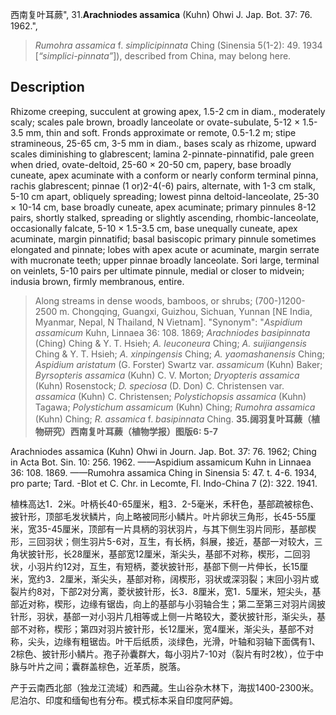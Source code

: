 西南复叶耳蕨",
31.**Arachniodes assamica** (Kuhn) Ohwi J. Jap. Bot. 37: 76. 1962.",

> *Rumohra assamica* f. *simplicipinnata* Ching (Sinensia 5(1-2): 49. 1934 [*“simplici-pinnata”*]), described from China, may belong here.

## Description
Rhizome creeping, succulent at growing apex, 1.5-2 cm in diam., moderately scaly; scales pale brown, broadly lanceolate or ovate-subulate, 5-12 × 1.5-3.5 mm, thin and soft. Fronds approximate or remote, 0.5-1.2 m; stipe stramineous, 25-65 cm, 3-5 mm in diam., bases scaly as rhizome, upward scales diminishing to glabrescent; lamina 2-pinnate-pinnatifid, pale green when dried, ovate-deltoid, 25-60 × 20-50 cm, papery, base broadly cuneate, apex acuminate with a conform or nearly conform terminal pinna, rachis glabrescent; pinnae (1 or)2-4(-6) pairs, alternate, with 1-3 cm stalk, 5-10 cm apart, obliquely spreading; lowest pinna deltoid-lanceolate, 25-30 × 10-14 cm, base broadly cuneate, apex acuminate; primary pinnules 8-12 pairs, shortly stalked, spreading or slightly ascending, rhombic-lanceolate, occasionally falcate, 5-10 × 1.5-3.5 cm, base unequally cuneate, apex acuminate, margin pinnatifid; basal basiscopic primary pinnule sometimes elongated and pinnate; lobes with apex acute or acuminate, margin serrate with mucronate teeth; upper pinnae broadly lanceolate. Sori large, terminal on veinlets, 5-10 pairs per ultimate pinnule, medial or closer to midvein; indusia brown, firmly membranous, entire.

> Along streams in dense woods, bamboos, or shrubs; (700-)1200-2500 m. Chongqing, Guangxi, Guizhou, Sichuan, Yunnan [NE India, Myanmar, Nepal, N Thailand, N Vietnam].
  "Synonym": "*Aspidium assamicum* Kuhn, Linnaea 36: 108. 1869; *Arachniodes basipinnata* (Ching) Ching &amp; Y. T. Hsieh; *A. leuconeura* Ching; *A. suijiangensis* Ching &amp; Y. T. Hsieh; *A. xinpingensis* Ching; *A. yaomashanensis* Ching; *Aspidium aristatum* (G. Forster) Swartz var. *assamicum* (Kuhn) Baker; *Byrsopteris assamica* (Kuhn) C. V. Morton; *Dryopteris assamica* (Kuhn) Rosenstock; *D. speciosa* (D. Don) C. Christensen var. *assamica* (Kuhn) C. Christensen; *Polystichopsis assamica* (Kuhn) Tagawa; *Polystichum assamicum* (Kuhn) Ching; *Rumohra assamica* (Kuhn) Ching; *R. assamica* f. *basipinnata* Ching.
**35.阔羽复叶耳蕨（植物研究）西南复叶耳蕨（植物学报）图版6: 5-7**

Arachniodes assamica (Kuhn) Ohwi in Journ. Jap. Bot. 37: 76. 1962; Ching in Acta Bot. Sin. 10: 256. 1962. ——Aspidium assamicum Kuhn in Linnaea 36: 108. 1869. ——Rumohra assamica Ching in Sinensia 5: 47. t. 4-6. 1934, pro parte; Tard. -Blot et C. Chr. in Lecomte, Fl. Indo-China 7 (2): 322. 1941.

植株高达1．2米。叶柄长40-65厘米，粗3．2-5毫米，禾秆色，基部疏被棕色、披针形，顶部毛发状鳞片，向上略被同形小鳞片。叶片卵状三角形，长45-55厘米，宽35-45厘米，顶部有一片具柄的羽状羽片，与其下侧生羽片同形，基部楔形，三回羽状；侧生羽片5-6对，互生，有长柄，斜展，接近，基部一对较大，三角状披针形，长28厘米，基部宽12厘米，渐尖头，基部不对称，楔形，二回羽状，小羽片约12对，互生，有短柄，菱状披针形，基部下侧一片伸长，长15厘米，宽约3．2厘米，渐尖头，基部对称，阔楔形，羽状或深羽裂；末回小羽片或裂片约8对，下部2对分离，菱状披针形，长3．8厘米，宽1．5厘米，短尖头，基部近对称，楔形，边缘有锯齿，向上的基部与小羽轴合生；第二至第三对羽片阔披针形，羽状，基部一对小羽片几相等或上侧一片略较大，菱状披针形，渐尖头，基部不对称，楔形；第四对羽片披针形，长12厘米，宽4厘米，渐尖头，基部不对称，尖头，边缘有粗锯齿。叶干后纸质，淡绿色，光滑，叶轴和羽轴下面偶有1、2棕色、披针形小鳞片。孢子孙囊群大，每小羽片7-10对（裂片有时2枚），位于中脉与叶片之间；囊群盖棕色，近革质，脱落。

产于云南西北部（独龙江流域）和西藏。生山谷杂木林下，海拔1400-2300米。尼泊尔、印度和缅甸也有分布。模式标本采自印度阿萨姆。

